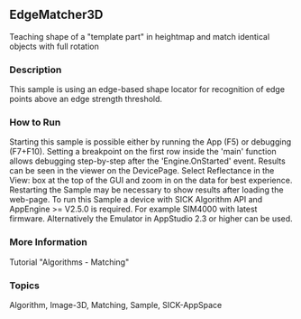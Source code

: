 ## EdgeMatcher3D
Teaching shape of a "template part" in heightmap and match identical objects with full rotation
### Description
This sample is using an edge-based shape locator for recognition of edge points
above an edge strength threshold.
### How to Run
Starting this sample is possible either by running the App (F5) or
debugging (F7+F10). Setting a breakpoint on the first row inside the 'main'
function allows debugging step-by-step after the 'Engine.OnStarted' event.
Results can be seen in the viewer on the DevicePage.
Select Reflectance in the View: box at the top of the GUI and zoom in on the
data for best experience.
Restarting the Sample may be necessary to show results after loading the web-page.
To run this Sample a device with SICK Algorithm API and AppEngine >= V2.5.0 is
required. For example SIM4000 with latest firmware. Alternatively the Emulator
in AppStudio 2.3 or higher can be used.
### More Information
Tutorial "Algorithms - Matching"

### Topics
Algorithm, Image-3D, Matching, Sample, SICK-AppSpace